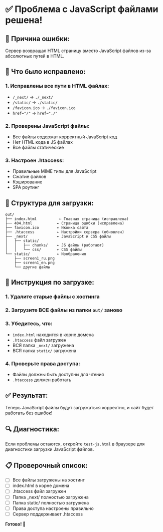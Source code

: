 # ✅ Проблема с JavaScript файлами решена!

## 🐛 **Причина ошибки:**

Сервер возвращал HTML страницу вместо JavaScript файлов из-за абсолютных путей в HTML.

## 🔧 **Что было исправлено:**

### 1. **Исправлены все пути в HTML файлах:**

- `/_next/` → `./_next/`
- `/static/` → `./static/`
- `/favicon.ico` → `./favicon.ico`
- `href="/"` → `href="./"`

### 2. **Проверены JavaScript файлы:**

- Все файлы содержат корректный JavaScript код
- Нет HTML кода в JS файлах
- Все файлы статические

### 3. **Настроен .htaccess:**

- Правильные MIME типы для JavaScript
- Сжатие файлов
- Кэширование
- SPA роутинг

## 📁 **Структура для загрузки:**

```
out/
├── index.html          ← Главная страница (исправлена)
├── 404.html           ← Страница ошибки (исправлена)
├── favicon.ico        ← Иконка сайта
├── .htaccess          ← Настройки сервера (обновлен)
├── _next/             ← JavaScript и CSS файлы
│   ├── static/
│   │   ├── chunks/    ← JS файлы (работают)
│   │   └── css/       ← CSS файлы
└── static/            ← Изображения
    ├── screen1_ru.png
    ├── screen1_en.png
    └── другие файлы
```

## 🚀 **Инструкция по загрузке:**

### 1. **Удалите старые файлы** с хостинга

### 2. **Загрузите ВСЕ файлы** из папки `out/` заново

### 3. **Убедитесь**, что:

- `index.html` находится в корне домена
- `.htaccess` файл загружен
- ВСЯ папка `_next/` загружена
- ВСЯ папка `static/` загружена

### 4. **Проверьте права доступа:**

- Файлы должны быть доступны для чтения
- `.htaccess` должен работать

## ✅ **Результат:**

Теперь JavaScript файлы будут загружаться корректно, и сайт будет работать без ошибок!

## 🔍 **Диагностика:**

Если проблемы остаются, откройте `test-js.html` в браузере для диагностики загрузки JavaScript файлов.

## 📋 **Проверочный список:**

- [ ] Все файлы загружены на хостинг
- [ ] index.html в корне домена
- [ ] .htaccess файл загружен
- [ ] Папка \_next/ полностью загружена
- [ ] Папка static/ полностью загружена
- [ ] Права доступа настроены правильно
- [ ] Сервер поддерживает .htaccess

**Готово! 🎉**
